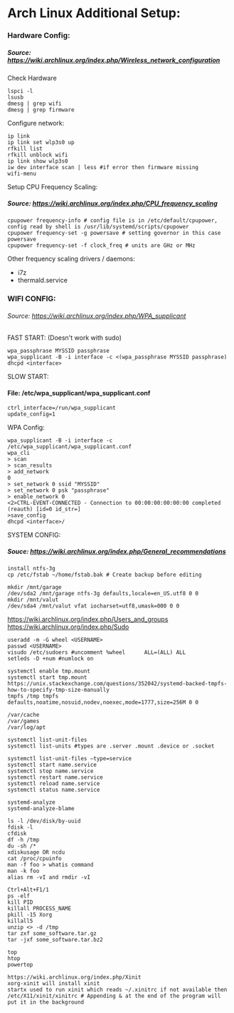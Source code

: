 # Arch Linux Additional Setup:
### Hardware Config:
##### Source: https://wiki.archlinux.org/index.php/Wireless_network_configuration
Check Hardware
```shell
lspci -l
lsusb
dmesg | grep wifi
dmesg | grep firmware
```
Configure network:
```shell
ip link
ip link set wlp3s0 up
rfkill list
rfkill unblock wifi
ip link show wlp3s0
iw dev interface scan | less #if error then firmware missing
wifi-menu
```
Setup CPU Frequency Scaling:
##### Source: https://wiki.archlinux.org/index.php/CPU_frequency_scaling
```shell
cpupower frequency-info # config file is in /etc/default/cpupower, config read by shell is /usr/lib/systemd/scripts/cpupower
cpupower frequency-set -g powersave # setting governor in this case powersave
cpupower frequency-set -f clock_freq # units are GHz or MHz
```
Other frequency scaling drivers / daemons:
- i7z
- thermald.service

### WIFI CONFIG: 
###### Source: https://wiki.archlinux.org/index.php/WPA_supplicant

FAST START: (Doesn't work with sudo)
```
wpa_passphrase MYSSID passphrase
wpa_supplicant -B -i interface -c <(wpa_passphrase MYSSID passphrase)
dhcpd <interface>
```
SLOW START:
#### File: /etc/wpa_supplicant/wpa_supplicant.conf
```shell
ctrl_interface=/run/wpa_supplicant
update_config=1
```
WPA Config:
```shell
wpa_supplicant -B -i interface -c /etc/wpa_supplicant/wpa_supplicant.conf
wpa_cli
> scan
> scan_results
> add_network
0
> set_network 0 ssid "MYSSID"
> set_network 0 psk "passphrase"
> enable_network 0
<2>CTRL-EVENT-CONNECTED - Connection to 00:00:00:00:00:00 completed (reauth) [id=0 id_str=]
>save_config
dhcpd <interface>/
```
SYSTEM CONFIG:
##### Souce: https://wiki.archlinux.org/index.php/General_recommendations
```
install ntfs-3g
cp /etc/fstab ~/home/fstab.bak # Create backup before editing

mkdir /mnt/garage
/dev/sda2 /mnt/garage ntfs-3g defaults,locale=en_US.utf8 0 0
mkdir /mnt/valut
/dev/sda4 /mnt/valut vfat iocharset=utf8,umask=000 0 0
```
https://wiki.archlinux.org/index.php/Users_and_groups
https://wiki.archlinux.org/index.php/Sudo
```
useradd -m -G wheel <USERNAME>
passwd <USERNAME>
visudo /etc/sudoers #uncomment %wheel      ALL=(ALL) ALL
setleds -D +num #numlock on

systemctl enable tmp.mount
systemctl start tmp.mount
https://unix.stackexchange.com/questions/352042/systemd-backed-tmpfs-how-to-specify-tmp-size-manually
tmpfs /tmp tmpfs defaults,noatime,nosuid,nodev,noexec,mode=1777,size=256M 0 0

/var/cache
/var/games
/var/log/apt

systemctl list-unit-files
systemctl list-units #types are .server .mount .device or .socket

systemctl list-unit-files –type=service
systemctl start name.service
systemctl stop name.service
systemctl restart name.service
systemctl reload name.service
systemctl status name.service

systemd-analyze
systemd-analyze-blame

ls -l /dev/disk/by-uuid
fdisk -l
cfdisk
df -h /tmp
du -sh /*
xdiskusage OR ncdu
cat /proc/cpuinfo
man -f foo > whatis command
man -k foo
alias rm -vI and rmdir -vI

Ctrl+Alt+F1/1
ps -elf
kill PID
killall PROCESS_NAME
pkill -15 Xorg
killall5
unzip <> -d /tmp
tar zxf some_software.tar.gz
tar -jxf some_software.tar.bz2

top
htop
powertop

https://wiki.archlinux.org/index.php/Xinit
xorg-xinit will install xinit
startx used to run xinit which reads ~/.xinitrc if not available then /etc/X11/xinit/xinitrc # Appending & at the end of the program will put it in the background
```

